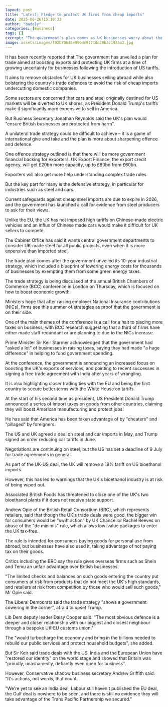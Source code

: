 ```yaml
---
layout: post
title: "Latest: Pledge to protect UK firms from cheap imports"
date: 2025-06-26T15:19:33
author: "badely"
categories: [Business]
tags: []
excerpt: "The government's plan comes as UK businesses worry about the impact of US President Donald Trump's trade tariffs."
image: assets/images/f02b70b48e990dc9171dd28b3c1925a2.jpg
---
```


It has been recently reported that The government has unveiled a plan for trade aimed at boosting exports and protecting UK firms at a time of growing uncertainty for businesses following the introduction of US tariffs.

It aims to remove obstacles for UK businesses selling abroad while also bolstering the country's trade defences to avoid the risk of cheap imports undercutting domestic companies.

Some sectors are concerned that cars and steel originally destined for US markets will be diverted to UK shores, as President Donald Trump's tariffs make it significantly more expensive to sell in America.

But Business Secretary Jonathan Reynolds said the UK's plan would "ensure British businesses are protected from harm".

A unilateral trade strategy could be difficult to achieve – it is a game of international give and take and the plan is more about sharpening offence and defence. 

One offence strategy outlined is that there will be more government financial backing for exporters. UK Export Finance, the export credit agency, will get £20bn more capacity, up to £80bn from £60bn.

Exporters will also get more help understanding complex trade rules.

But the key part for many is the defensive strategy, in particular for industries such as steel and cars.

Current safeguards against cheap steel imports are due to expire in 2026, and the government has launched a call for evidence from steel producers to ask for their views.

Unlike the EU, the UK has not imposed high tariffs on Chinese-made electric vehicles and an influx of Chinese made cars would make it difficult for UK sellers to compete.

The Cabinet Office has said it wants central government departments to consider UK-made steel for all public projects, even when it is more expensive than imported steel.

The trade plan comes after the government unveiled its 10-year industrial strategy, which included a blueprint of lowering energy costs for thousands of businesses by exempting them from some green energy taxes.

The trade strategy is being discussed at the annual British Chambers of Commerce (BCC) conference in London on Thursday, which is focused on how to boost economic growth.

Ministers hope that after raising employer National Insurance contributions (NICs), firms see this summer of strategies as proof that the government is on their side.

One of the main themes of the conference is a call for a halt to placing more taxes on business, with BCC research suggesting that a third of firms have either made staff redundant or are planning to due to the NICs increase.

Prime Minister Sir Keir Starmer acknowledged that the government had "asked a lot" of businesses in raising taxes, saying they had made "a huge difference" in helping to fund government spending.

At the conference, the government is announcing an increased focus on boosting the UK's exports of services, and pointing to recent successes in signing a free trade agreement with India after years of wrangling.

It is also highlighting closer trading ties with the EU and being the first country to secure better terms with the White House on tariffs.

At the start of his second time as president, US President Donald Trump announced a series of import taxes on goods from other countries, claiming they will boost American manufacturing and protect jobs.

He has said that America has been taken advantage of by "cheaters" and "pillaged" by foreigners.

The US and UK agreed a deal on steel and car imports in May, and Trump signed an order reducing car tariffs in June.

Negotiations are continuing on steel, but the US has set a deadline of 9 July for trade agreements in general.

As part of the UK-US deal, the UK will remove a 19% tariff on US bioethanol imports.

However, this has led to warnings that the UK's bioethanol industry is at risk of being wiped out.

Associated British Foods has threatened to close one of the UK's two bioethanol plants if it does not receive state support.

Andrew Opie of the British Retail Consortium (BRC), which represents retailers, said that though the UK's trade deals were good, the bigger win for consumers would be "swift action" by UK Chancellor Rachel Reeves on abuse of the "de minimis" rule, which allows low-value packages to enter the UK tax-free. 

The rule is intended for consumers buying goods for personal use from abroad, but businesses have also used it, taking advantage of not paying tax on their goods.

Critics including the BRC say the rule gives overseas firms such as Shein and Temu an unfair advantage over British businesses.

"The limited checks and balances on such goods entering the country put consumers at risk from products that do not meet the UK's high standards, and retailers at risk from competition by those who would sell such goods," Mr Opie said.

The Liberal Democrats said the trade strategy "shows a government cowering in the corner", afraid to upset Trump.

Lib Dem deputy leader Daisy Cooper said: "The most obvious defence is a deeper and closer relationship with our biggest and closest neighbour through a bespoke UK-EU customs union."

The "would turbocharge the economy and bring in the billions needed to rebuild our public services and protect household budgets", she added.

But Sir Keir said trade deals with the US, India and the European Union have "restored our identity" on the world stage and showed that Britain was "proudly, unashamedly, defiantly even open for business".

However, Conservative shadow business secretary Andrew Griffith said: "It's actions, not words, that count.

"We're yet to see an India deal, Labour still haven't published the EU deal, the Gulf deal is nowhere to be seen, and there is still no evidence they will take advantage of the Trans Pacific Partnership we secured."

